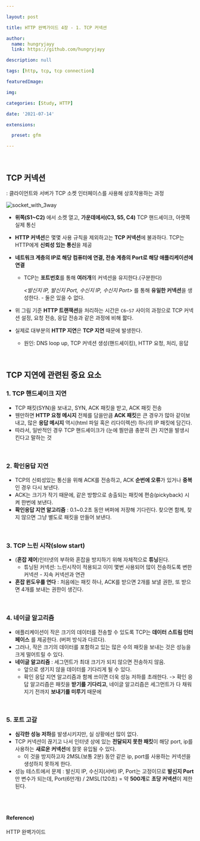 ```yaml
---

layout: post

title: HTTP 완벽가이드 4장 - 1. TCP 커넥션

author: 
  name: hungryjayy
  link: https://github.com/hungryjayy

description: null

tags: [http, tcp, tcp connection]

featuredImage: 

img: 

categories: [Study, HTTP]

date: '2021-07-14'

extensions:

  preset: gfm

---
```


<br>

## TCP 커넥션

: 클라이언트와 서버가 TCP 소켓 인터페이스를 사용해 상호작용하는 과정

![socket_with_3way](https://hungryjayy.github.io/assets/img/Http/socket_with_3way.png) 

* **위쪽(S1~C2)** 에서 소켓 열고, **가운데에서(C3, S5, C4)** TCP 핸드셰이크, 아랫쪽 실제 통신

* **HTTP 커넥션**은 몇몇 사용 규칙을 제외하고는 **TCP 커넥션**에 불과하다. TCP는 HTTP에게 **신뢰성 있는 통신**을 제공

* **네트워크 계층의 IP로 해당 컴퓨터에 연결, 전송 계층의 Port로 해당 애플리케이션에 연결**

  * TCP는 **포트번호**를 통해 **여러개**의 커넥션을 유지한다.(구분한다)

    *<발신지 IP, 발신지 Port, 수신지 IP, 수신지 Port>* 를 통해 **유일한 커넥션**을 생성한다. - 둘은 있을 수 없다.

* 위 그림 기준 **HTTP 트랜잭션**을 처리하는 시간은 `C6~S7` 사이의 과정으로 TCP 커넥션 설정, 요청 전송, 응답 전송과 같은 과정에 비해 짧다.

* 실제로 대부분의 **HTTP 지연**은 **TCP 지연** 때문에 발생한다.

  * 원인: DNS loop up, TCP 커넥션 생성(핸드셰이킹), HTTP 요청, 처리, 응답

<br>

## TCP 지연에 관련된 중요 요소

### 1. TCP 핸드셰이크 지연

* TCP 패킷(SYN)을 보내고, SYN, ACK 패킷을 받고, ACK 패킷 전송
* 웬만하면 **HTTP 요청 메시지** 전체를 담을만큼 **ACK 패킷**은 큰 경우가 많아 같이보내고, 많은 **응답 메시지** 역시(html 파일 혹은 리다이렉션) 하나의 IP 패킷에 담긴다.
* 따라서, 일반적인 경우 TCP 핸드셰이크가 (눈에 띌만큼 충분히 큰) 지연을 발생시킨다고 말하는 것

<br>

### 2. 확인응답 지연

* TCP의 신뢰성있는 통신을 위해 ACK를 전송하고, ACK **순번에 오류**가 있거나 **중복**인 경우 다시 보낸다.
* ACK는 크기가 작기 때문에, 같은 방향으로 송출되는 패킷에 편승(pickyback) 시켜 한번에 보낸다.
* **확인응답 지연 알고리즘** : 0.1~0.2초 동안 버퍼에 저장해 기다린다. 찾으면 함께, 찾지 않으면 그냥 별도로 패킷을 만들어 보낸다.

<br>

### 3. TCP 느린 시작(slow start)

* (**혼잡 제어**)인터넷의 부하와 혼잡을 방지하기 위해 자체적으로 **튜닝**된다.
  * 튜닝된 커넥션: 느린시작이 적용되고 이미 몇번 사용되어 많이 전송하도록 변한 커넥션 - 지속 커넥션과 연관
* **혼잡 윈도우를 연다** : 처음에는 패킷 하나, ACK를 받으면 2개를 보낼 권한, 또 받으면 4개를 보내는 권한이 생긴다.

<br>

### 4. 네이글 알고리즘

* 애플리케이션이 작은 크기의 데이터를 전송할 수 있도록 TCP는 **데이터 스트림 인터페이스** 를 제공한다. (버퍼 방식과 다르다).
* 그러나, 작은 크기의 데이터를 포함하고 있는 많은 수의 패킷을 보내는 것은 성능을 크게 떨어트릴 수 있다.
* **네이글 알고리즘** : 세그먼트가 최대 크기가 되지 않으면 전송하지 않음.
  * 앞으로 생기지 않을 데이터를 기다리게 될 수 있다.
  * 확인 응답 지연 알고리즘과 함께 쓰이면 더욱 성능 저하를 초래한다. -> 확인 응답 알고리즘은 패킷을 **받기를 기다리고**, 네이글 알고리즘은 세그먼트가 다 채워지기 전까지 **보내기를 미루기** 때문에

<br>

### 5. 포트 고갈

* **심각한 성능 저하**를 발생시키지만, 실 상황에선 많이 없다.
* TCP 커넥션이 끊기고 나서 인터넷 상에 있는 **전달되지 못한 패킷**이 해당 port, ip를 사용하는 **새로운 커넥션**에 잘못 유입될 수 있다.
  * 이 것을 방지하고자 2MSL(보통 2분) 동안 같은 ip, port를 사용하는 커넥션을 생성하지 못하게 한다.
* 성능 테스트에서 문제 : 발신지 IP, 수신지(서버) IP, Port는 고정이므로 **발신지 Port**만 변수가 되는데, Port(6만개) / 2MSL(120초) = 약 **500개**로 **초당 커넥션**이 제한된다.

<br><br>

#### Reference)

HTTP 완벽가이드
